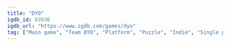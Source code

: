 ```yaml
---
title: "DYO"
igdb_id: 83936
igdb_url: "https://www.igdb.com/games/dyo"
tag: ["Main game", "Team DYO", "Platform", "Puzzle", "Indie", "Single player", "Multiplayer", "Co-operative", "Split screen", "Side view"]
---
```

